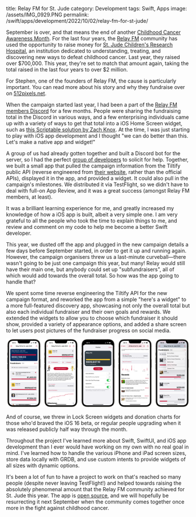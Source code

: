 title: Relay FM for St. Jude
category: Development
tags: Swift, Apps
image: /assets/IMG_0929.PNG
permalink: /swift/apps/development/2022/10/02/relay-fm-for-st-jude/

September is over, and that means the end of another [Childhood Cancer Awareness Month](https://www.cclg.org.uk/ccam). For the last four years, the [Relay FM](https://www.relay.fm/) community has used the opportunity to raise money for [St. Jude Children's Research Hospital](https://www.stjude.org/about-st-jude.html?sc_icid=us-mm-missionstatement#mission), an institution dedicated to understanding, treating, and discovering new ways to defeat childhood cancer. Last year, they raised over $700,000. This year, they're set to match that amount again, taking the total raised in the last four years to over $2 million.

For Stephen, one of the founders of Relay FM, the cause is particularly important. You can read more about his story and why they fundraise over on [512pixels.net](https://512pixels.net/2022/08/relay-st-jude-2022/).

When the campaign started last year, I had been a part of the [Relay FM members Discord](https://relay.fm/membership) for a few months. People were sharing the fundraising total in the Discord in various ways, and a few enterprising individuals came up with a variety of ways to get that total into a iOS Home Screen widget, such as [this Scriptable solution by Zach Knox](https://zmknox.com/2021/08/21/building-a-donation-tracker-widget.html). At the time, I was just starting to play with iOS app development and I thought "we can do better than this. Let's make a native app and widget!"

A group of us had already gotten together and built a Discord bot for the server, so I had the perfect [group of developers](https://tildy.dev) to solicit for help. Together, we built a small app that pulled the campaign information from the Tiltify public API (reverse engineered from [their website](https://tiltify.com/@relay-fm/relay-fm-for-st-jude-2022), rather than the official APIs), displayed it in the app, and provided a widget. It could also pull in the campaign's milestones. We distributed it via TestFlight, so we didn't have to deal with full-on App Review, and it was a great success (amongst Relay FM members, at least).

It was a brilliant learning experience for me, and greatly increased my knowledge of how a iOS app is built, albeit a very simple one. I am very grateful to all the people who took the time to explain things to me, and review and comment on my code to help me become a better Swift developer.

This year, we dusted off the app and plugged in the new campaign details a few days before September started, in order to get it up and running again. However, the campaign organisers threw us a last-minute curveball—there wasn't going to be just one campaign this year, but many! Relay would still have their main one, but anybody could set up "subfundraisers", all of which would add towards the overall total. So how was the app going to handle that?

We spent some time reverse engineering the Tiltify API for the new campaign format, and reworked the app from a simple "here's a widget" to a more full-featured discovery app, showcasing not only the overall total but also each individual fundraiser and their own goals and rewards. We extended the widgets to allow you to choose which fundraiser it should show, provided a variety of appearance options, and added a share screen to let users post pictures of the fundraiser progress on social media.

![Relay FM for St. Jude iOS App Screenshots](/assets/IMG_0929.PNG)

And of course, we threw in Lock Screen widgets and donation charts for those who'd braved the iOS 16 beta, or regular people upgrading when it was released publicly half way through the month.

Throughout the project I've learned more about Swift, SwiftUI, and iOS app development than I ever would have working on my own with no real goal in mind. I've learned how to handle the various iPhone and iPad screen sizes, store data locally with GRDB, and use custom intents to provide widgets of all sizes with dynamic options.

It's been a lot of fun to have a project to work on that's reached so many people (despite never leaving TestFlight!) and helped towards raising the absolutely phenomenal amount that the Relay FM community achieved for St. Jude this year. The app is [open source](https://github.com/Lovely-Development-Team/St-Jude-Widget-App), and we will hopefully be resurrecting it next September when the community comes together once more in the fight against childhood cancer.
